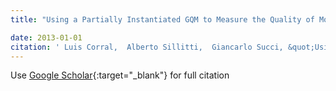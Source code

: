 ```yaml
---
title: "Using a Partially Instantiated GQM to Measure the Quality of Mobile Applications (S)."

date: 2013-01-01
citation: ' Luis Corral,  Alberto Sillitti,  Giancarlo Succi, &quot;Using a Partially Instantiated GQM to Measure the Quality of Mobile Applications (S)..&quot;, 2013.'
---
```

Use [Google Scholar](https://scholar.google.com/scholar?q=Using+a+Partially+Instantiated+GQM+to+Measure+the+Quality+of+Mobile+Applications+(S).){:target="_blank"} for full citation